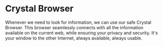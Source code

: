 # Crystal Browser

Whenever we need to look for information, we can use our safe Crystal Browser. This browser seamlessly connects with all the information available on the current web, while ensuring your privacy and security. It's your window to the other Internet, always available, always usable.